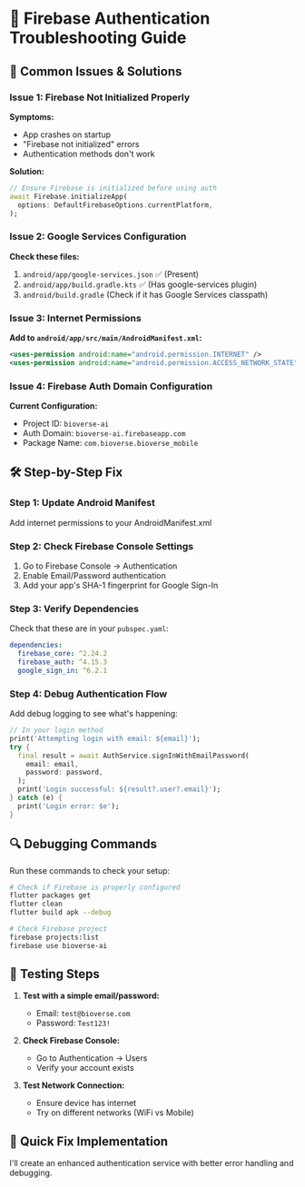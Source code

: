 # 🔧 Firebase Authentication Troubleshooting Guide

## 🚨 **Common Issues & Solutions**

### **Issue 1: Firebase Not Initialized Properly**

**Symptoms:**
- App crashes on startup
- "Firebase not initialized" errors
- Authentication methods don't work

**Solution:**
```dart
// Ensure Firebase is initialized before using auth
await Firebase.initializeApp(
  options: DefaultFirebaseOptions.currentPlatform,
);
```

### **Issue 2: Google Services Configuration**

**Check these files:**
1. `android/app/google-services.json` ✅ (Present)
2. `android/app/build.gradle.kts` ✅ (Has google-services plugin)
3. `android/build.gradle` (Check if it has Google Services classpath)

### **Issue 3: Internet Permissions**

**Add to `android/app/src/main/AndroidManifest.xml`:**
```xml
<uses-permission android:name="android.permission.INTERNET" />
<uses-permission android:name="android.permission.ACCESS_NETWORK_STATE" />
```

### **Issue 4: Firebase Auth Domain Configuration**

**Current Configuration:**
- Project ID: `bioverse-ai`
- Auth Domain: `bioverse-ai.firebaseapp.com`
- Package Name: `com.bioverse.bioverse_mobile`

## 🛠️ **Step-by-Step Fix**

### **Step 1: Update Android Manifest**
Add internet permissions to your AndroidManifest.xml

### **Step 2: Check Firebase Console Settings**
1. Go to Firebase Console → Authentication
2. Enable Email/Password authentication
3. Add your app's SHA-1 fingerprint for Google Sign-In

### **Step 3: Verify Dependencies**
Check that these are in your `pubspec.yaml`:
```yaml
dependencies:
  firebase_core: ^2.24.2
  firebase_auth: ^4.15.3
  google_sign_in: ^6.2.1
```

### **Step 4: Debug Authentication Flow**
Add debug logging to see what's happening:

```dart
// In your login method
print('Attempting login with email: ${email}');
try {
  final result = await AuthService.signInWithEmailPassword(
    email: email,
    password: password,
  );
  print('Login successful: ${result?.user?.email}');
} catch (e) {
  print('Login error: $e');
}
```

## 🔍 **Debugging Commands**

Run these commands to check your setup:

```bash
# Check if Firebase is properly configured
flutter packages get
flutter clean
flutter build apk --debug

# Check Firebase project
firebase projects:list
firebase use bioverse-ai
```

## 📱 **Testing Steps**

1. **Test with a simple email/password:**
   - Email: `test@bioverse.com`
   - Password: `Test123!`

2. **Check Firebase Console:**
   - Go to Authentication → Users
   - Verify your account exists

3. **Test Network Connection:**
   - Ensure device has internet
   - Try on different networks (WiFi vs Mobile)

## 🚀 **Quick Fix Implementation**

I'll create an enhanced authentication service with better error handling and debugging.